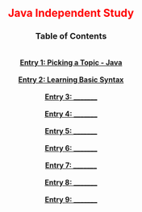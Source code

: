 <center><font color = 'red'><h2> Java Independent Study</h2></font>

### Table of Contents
<br><b>
[Entry 1: Picking a Topic - Java](entries/Entry_1.md)
<br><br>
[Entry 2: Learning Basic Syntax](entries/Entry_2.md)
<br><br>
[Entry 3: _______](entries/Entry_3.md)
<br><br>
[Entry 4: _______](entries/Entry_4.md)
<br><br>
[Entry 5: _______](entries/Entry_5.md)
<br><br>
[Entry 6: _______](entries/Entry_6.md)
<br><br>
[Entry 7: _______](entries/Entry_7.md)
<br><br>
[Entry 8: _______](entries/Entry_8.md)
<br><br>
[Entry 9: _______](entries/Entry_9.md)
</b></center>